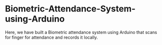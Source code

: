 # Biometric-Attendance-System-using-Arduino
Here, we have built a Biometric attendance system using Arduino that scans for finger for attendance and records it locally.
